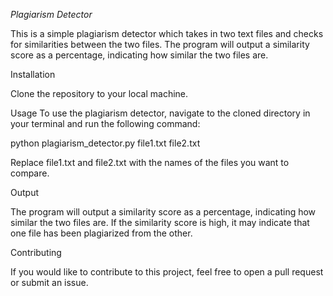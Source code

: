 *Plagiarism Detector*

This is a simple plagiarism detector which takes in two text files and checks for similarities between the two files. The program will output a similarity score as a percentage, indicating how similar the two files are.

Installation

Clone the repository to your local machine.

Usage
To use the plagiarism detector, navigate to the cloned directory in your terminal and run the following command:

python plagiarism_detector.py file1.txt file2.txt

Replace file1.txt and file2.txt with the names of the files you want to compare.

Output

The program will output a similarity score as a percentage, indicating how similar the two files are. If the similarity score is high, it may indicate that one file has been plagiarized from the other.

Contributing

If you would like to contribute to this project, feel free to open a pull request or submit an issue.
